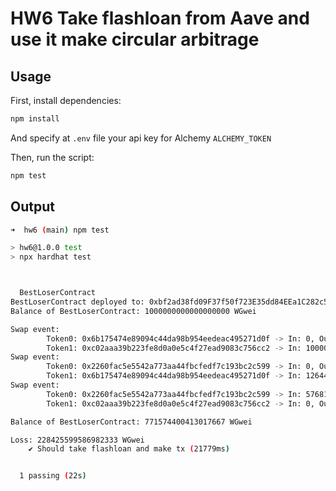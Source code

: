 # HW6 Take flashloan from Aave and use it make circular arbitrage

## Usage

First, install dependencies:

```bash
npm install
```

And specify at `.env` file your api key for Alchemy `ALCHEMY_TOKEN`

Then, run the script:

```bash
npm test
```

## Output

```bash
➜  hw6 (main) npm test

> hw6@1.0.0 test
> npx hardhat test



  BestLoserContract
BestLoserContract deployed to: 0xbf2ad38fd09F37f50f723E35dd84EEa1C282c5C9
Balance of BestLoserContract: 1000000000000000000 WGwei 

Swap event:
        Token0: 0x6b175474e89094c44da98b954eedeac495271d0f -> In: 0, Out: 1264424005225384649043
        Token1: 0xc02aaa39b223fe8d0a0e5c4f27ead9083c756cc2 -> In: 1000000000000000000, Out: 0
Swap event:
        Token0: 0x2260fac5e5542a773aa44fbcfedf7c193bc2c599 -> In: 0, Out: 5768110
        Token1: 0x6b175474e89094c44da98b954eedeac495271d0f -> In: 1264424005225384649043, Out: 0
Swap event:
        Token0: 0x2260fac5e5542a773aa44fbcfedf7c193bc2c599 -> In: 5768110, Out: 0
        Token1: 0xc02aaa39b223fe8d0a0e5c4f27ead9083c756cc2 -> In: 0, Out: 772474400413017667

Balance of BestLoserContract: 771574400413017667 WGwei

Loss: 228425599586982333 WGwei
    ✔ Should take flashloan and make tx (21779ms)


  1 passing (22s)